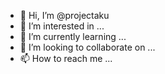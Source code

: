 - 👋 Hi, I’m @projectaku
- 👀 I’m interested in ...
- 🌱 I’m currently learning ...
- 💞️ I’m looking to collaborate on ...
- 📫 How to reach me ...

<!---
projectaku/projectaku is a ✨ special ✨ repository because its `README.md` (this file) appears on your GitHub profile.
You can click the Preview link to take a look at your changes.
--->
